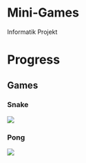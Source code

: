 # Mini-Games
Informatik Projekt

# Progress
## Games
### Snake
![](https://geps.dev/progress/80)
### Pong
![](https://geps.dev/progress/20)
